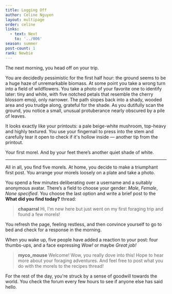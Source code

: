 ```yaml
---
title: Logging Off
author: Celine Nguyen
layout: multipage
order: celine
links:
  - text: Next
    to: '../006'
season: summer
post-count: 1
rank: Newbie
---
```


The next morning, you head off on your trip.

You are decidedly pessimistic for the first half hour: the ground seems to be a huge haze of unremarkable biomass. At some point you take a wrong turn into a field of wildflowers. You take a photo of your favorite one to identify later: tiny and white, with five notched petals that resemble the cherry blossom emoji, only narrower. The path slopes back into a shady, wooded area and you trudge along, grateful for the shade. As you dutifully scan the ground, you notice a small, unusual protuberance nearly obscured by a pile of leaves.

It looks exactly like your printouts: a pale beige-white mushroom, top-heavy and highly textured. You use your fingernail to press into the stem and carefully tear it open to check if it's hollow inside — another tip from the printout.

Your first morel. And by your feet there’s another quiet shade of white.

---

All in all, you find five morels. At home, you decide to make a triumphant first post. You arrange your morels loosely on a plate and take a photo.

You spend a few minutes deliberating over a username and a suitably anonymous avatar. There’s a field to choose your gender: *Male*, *Female*, *None specified*. You choose the last option and write a brief post to the **What did you find today?** thread:

> **chaparral** Hi, I'm new here but just went on my first foraging trip and found a few morels!

You refresh the page, feeling restless, and then convince yourself to go to bed and check for a response in the morning.

When you wake up, five people have added a reaction to your post: four thumbs-ups, and a face expressing *Wow!* or maybe *Great job!*

> **myco_mouse** Welcome! Wow, you really dove into this! Hope to hear more about your foraging adventures. And feel free to post what you do with the morels to the recipes thread!

For the rest of the day, you're struck by a sense of goodwill towards the world. You check the forum every few hours to see if anyone else has said hello.
